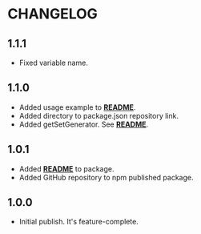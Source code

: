 # CHANGELOG

## 1.1.1

- Fixed variable name.

## 1.1.0

- Added usage example to **[README](README.md)**.
- Added directory to package.json repository link.
- Added getSetGenerator. See **[README](README.md)**.

## 1.0.1

- Added **[README](README.md)** to package.
- Added GitHub repository to npm published package.

## 1.0.0

- Initial publish. It's feature-complete.
